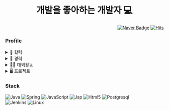 <div align=center>
    <h1> 개발을 좋아하는 개발자 💻</h1> 
</div>

<div align=right>
    
[![Naver Badge](https://img.shields.io/badge/-Naver-%23009639?style=flat&logo=Naver&logoColor=white&link=mailto:wnqoddl7@naver.com)](mailto:wnqoddl7@naver.com) [![Hits](https://hits.seeyoufarm.com/api/count/incr/badge.svg?url=https%3A%2F%2Fgithub.com%2FJoobaam%2FAbout-Me&count_bg=%2300D0FF&title_bg=%23555555&icon=&icon_color=%23E7E7E7&title=hits&edge_flat=false)](https://hits.seeyoufarm.com)
    
</div>

### Profile

<details>
<summary>📕 학력</summary>
<div markdown="1">
     
- 숭문고등학교 (2013.03 ~ 2016. 02)
- 백석대학교 (2016.03 ~ 2022.02)    
</div>
</details>

<details>
<summary>📃 경력</summary>
<div markdown="1">
    
- 지오매틱스 (2022.01 ~ )
</div>
</details>

<details>
<summary>🏃‍♂️ 대외활동</summary>
<div markdown="1">
    
- 지오매틱스 (2021.09 ~ 2021. 12)
</div>
</details>

<details>
<summary>🖥 프로젝트</summary>
<div markdown="1">
    
- 추후에 추가할 예정입니다!
</div>
</details>

### Stack

![Java](https://img.shields.io/badge/java-%23ED8B00.svg?style=flat-square&logo=java&logoColor=white)
![Spring](https://img.shields.io/badge/spring-%236DB33F.svg?style=flat-square&logo=spring&logoColor=white)
![JavaScript](https://img.shields.io/badge/javascript-%23323330.svg?style=flat-square&logo=javascript&logoColor=%23F7DF1E)
![Jsp](https://img.shields.io/badge/jsp-%23323330.svg?style=flat-square&logo=jsp&logoColor=%23F7DF1E)
![Html5](https://img.shields.io/badge/html5-red.svg?style=flat-square&logo=html5&logoColor=white)
![Postgresql](https://img.shields.io/badge/postgresql-%232C5263.svg?style=flat-square&logo=postgresql&logoColor=%23F7DF1E)
<br>
![Jenkins](https://img.shields.io/badge/jenkins-white.svg?style=flat-square&logo=jenkins&logoColor=red)
![Linux](https://img.shields.io/badge/linux-black.svg?style=flat-square&logo=linux&logoColor=white)
